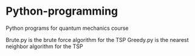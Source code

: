 # Python-programming

Python programs for quantum mechanics course 

Brute.py is the brute force algorithm for the TSP 
Greedy.py is the nearest neighbor algorithm for the TSP 
